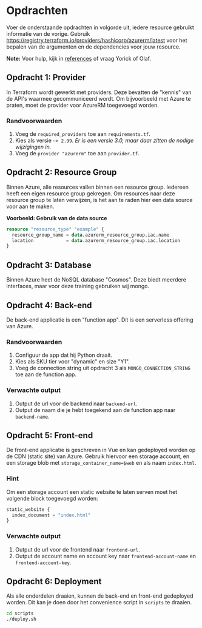 # Opdrachten

Voer de onderstaande opdrachten in volgorde uit, iedere resource gebruikt informatie
van de vorige.
Gebruik https://registry.terraform.io/providers/hashicorp/azurerm/latest voor het
bepalen van de argumenten en de dependencies voor jouw resource.

**Note:** Voor hulp, kijk in [references](./references.md) of vraag Yorick of Olaf.

## Opdracht 1: Provider

In Terraform wordt gewerkt met providers. Deze bevatten de "kennis" van de API's
waarmee gecommuniceerd wordt. Om bijvoorbeeld met Azure te praten, moet de provider
voor AzureRM toegevoegd worden.

### Randvoorwaarden

1. Voeg de `required_providers` toe aan `requirements.tf`.
2. Kies als versie `~> 2.99`. _Er is een versie 3.0, maar daar zitten de nodige
   wijzigingen in._
3. Voeg de `provider "azurerm"` toe aan `provider.tf`.

## Opdracht 2: Resource Group

Binnen Azure, alle resources vallen binnen een resource group. Iedereen heeft een
eigen resource group gekregen. Om resources naar deze resource group te laten
verwijzen, is het aan te raden hier een data source voor aan te maken.

**Voorbeeld: Gebruik van de data source**

```terraform
resource "resource_type" "example" {
  resource_group_name = data.azurerm_resource_group.iac.name
  location            = data.azurerm_resource_group.iac.location
}
```

## Opdracht 3: Database

Binnen Azure heet de NoSQL database "Cosmos". Deze biedt meerdere interfaces, maar
voor deze training gebruiken wij mongo.

## Opdracht 4: Back-end

De back-end applicatie is een "function app". Dit is een serverless offering van
Azure.

### Randvoorwaarden

1. Configuur de app dat hij Python draait.
2. Kies als SKU tier voor "dynamic" en size "Y1".
3. Voeg de connection string uit opdracht 3 als `MONGO_CONNECTION_STRING` toe aan de
   function app.

### Verwachte output

1. Output de url voor de backend naar `backend-url`.
2. Output de naam die je hebt toegekend aan de function app naar `backend-name`.

## Opdracht 5: Front-end

De front-end applicatie is geschreven in Vue en kan gedeployed worden op de CDN
(static site) van Azure. Gebruik hiervoor een storage account, en een storage blob met `storage_container_name=$web` en als naam `index.html`.

### Hint

Om een storage account een static website te laten serven moet het volgende block toegevoegd worden:

```terraform
static_website {
  index_document = "index.html"
}
```

### Verwachte output

1. Output de url voor de frontend naar `frontend-url`.
2. Output de account name en account key naar `frontend-account-name` en `frontend-account-key`.

## Opdracht 6: Deployment

Als alle onderdelen draaien, kunnen de back-end en front-end gedeployed worden. Dit kan je doen door het convenience script in `scripts` te draaien.

```bash
cd scripts
./deploy.sh
```
